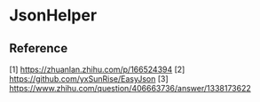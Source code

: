# JsonHelper

## Reference

[1] <https://zhuanlan.zhihu.com/p/166524394>
[2] <https://github.com/yxSunRise/EasyJson>
[3] <https://www.zhihu.com/question/406663736/answer/1338173622>
